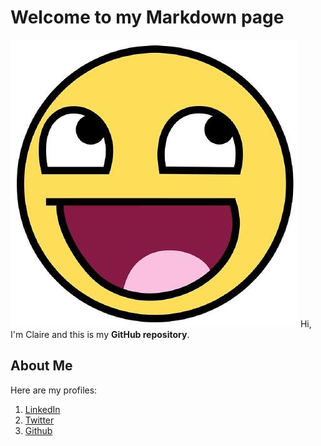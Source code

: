 # Welcome to my Markdown page

![Picture of me](yes.jpg)
Hi, I'm Claire and this is my **GitHub repository**.

## About Me

Here are my profiles:
1. [LinkedIn](https://www.linkedin.com/in/claire-l-72b59266/)
2. [Twitter](https://www.happy.co.uk/)
3. [Github](https://github.com/lecariuk)
